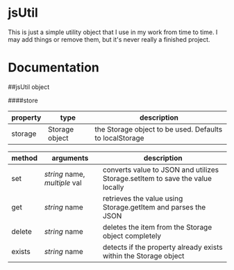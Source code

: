 # jsUtil

This is just a simple utility object that I use in my work from time to time. I may add things or remove them, but it's never really a finished project. 


# Documentation
##jsUtil object

####store

| property |type| description |
| --- | --- | --- |
| storage |Storage object| the Storage object to be used. Defaults to localStorage |

| method | arguments | description |
| --- | --- | --- |
| set | *string* name, *multiple* val| converts value to JSON and utilizes Storage.setItem to save the value locally  |
| get | *string* name | retrieves the value using Storage.getItem and parses the JSON |
| delete | *string* name | deletes the item from the Storage object completely|
| exists | *string* name | detects if the property already exists within the Storage object|
